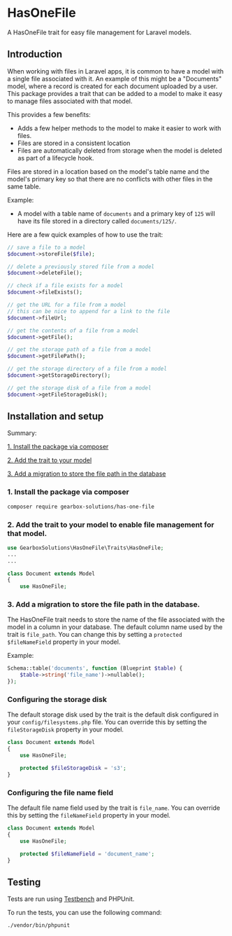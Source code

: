 # HasOneFile

A HasOneFile trait for easy file management for Laravel models.

## Introduction

When working with files in Laravel apps, it is common to have a model with a single file associated with it. An example of this might be a "Documents" model, where a record is created for each document uploaded by a user. This package provides a trait that can be added to a model to make it easy to manage files associated with that model.

This provides a few benefits:
 - Adds a few helper methods to the model to make it easier to work with files.
 - Files are stored in a consistent location
 - Files are automatically deleted from storage when the model is deleted as part of a lifecycle hook.

 Files are stored in a location based on the model's table name and the model's primary key so that there are no conflicts with other files in the same table.

 Example:
 - A model with a table name of `documents` and a primary key of `125` will have its file stored in a directory called `documents/125/`.



Here are a few quick examples of how to use the trait:
```php
// save a file to a model
$document->storeFile($file);

// delete a previously stored file from a model
$document->deleteFile();

// check if a file exists for a model
$document->fileExists();

// get the URL for a file from a model
// this can be nice to append for a link to the file
$document->fileUrl;

// get the contents of a file from a model
$document->getFile();

// get the storage path of a file from a model
$document->getFilePath();

// get the storage directory of a file from a model
$document->getStorageDirectory();

// get the storage disk of a file from a model
$document->getFileStorageDisk();

```

## Installation and setup
Summary:

[1. Install the package via composer](#1-install-the-package-via-composer)

[2. Add the trait to your model](#2-add-the-trait-to-your-model-to-enable-file-management-for-that-model)

[3. Add a migration to store the file path in the database](#3-add-a-migration-to-store-the-file-path-in-the-database)

### 1. Install the package via composer
```bash
composer require gearbox-solutions/has-one-file
```

### 2. Add the trait to your model to enable file management for that model.

```php
use GearboxSolutions\HasOneFile\Traits\HasOneFile;
...
...

class Document extends Model
{
    use HasOneFile;

```

### 3. Add a migration to store the file path in the database.
The HasOneFile trait needs to store the name of the file associated with the model in a column in your database. The default column name used by the trait is `file_path`. You can change this by setting a `protected $fileNameField` property in your model.

 Example:
```php
Schema::table('documents', function (Blueprint $table) {
    $table->string('file_name')->nullable();
});
```


### Configuring the storage disk

The default storage disk used by the trait is the default disk configured in your `config/filesystems.php` file. You can override this by setting the `fileStorageDisk` property in your model.

```php
class Document extends Model
{
    use HasOneFile;

    protected $fileStorageDisk = 's3';
}
```


### Configuring the file name field

The default file name field used by the trait is `file_name`. You can override this by setting the `fileNameField` property in your model.

```php
class Document extends Model
{
    use HasOneFile;

    protected $fileNameField = 'document_name';
}
```

## Testing

Tests are run using [Testbench](https://github.com/orchestral/testbench) and PHPUnit.

To run the tests, you can use the following command:
```bash
./vendor/bin/phpunit
```
